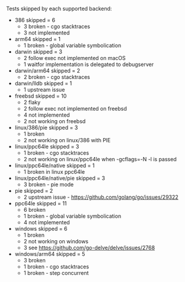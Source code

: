 Tests skipped by each supported backend:

* 386 skipped = 6
	* 3 broken - cgo stacktraces
	* 3 not implemented
* arm64 skipped = 1
	* 1 broken - global variable symbolication
* darwin skipped = 3
	* 2 follow exec not implemented on macOS
	* 1 waitfor implementation is delegated to debugserver
* darwin/arm64 skipped = 2
	* 2 broken - cgo stacktraces
* darwin/lldb skipped = 1
	* 1 upstream issue
* freebsd skipped = 10
	* 2 flaky
	* 2 follow exec not implemented on freebsd
	* 4 not implemented
	* 2 not working on freebsd
* linux/386/pie skipped = 3
	* 1 broken
	* 2 not working on linux/386 with PIE
* linux/ppc64le skipped = 3
	* 1 broken - cgo stacktraces
	* 2 not working on linux/ppc64le when -gcflags=-N -l is passed
* linux/ppc64le/native skipped = 1
	* 1 broken in linux ppc64le
* linux/ppc64le/native/pie skipped = 3
	* 3 broken - pie mode
* pie skipped = 2
	* 2 upstream issue - https://github.com/golang/go/issues/29322
* ppc64le skipped = 11
	* 6 broken
	* 1 broken - global variable symbolication
	* 4 not implemented
* windows skipped = 6
	* 1 broken
	* 2 not working on windows
	* 3 see https://github.com/go-delve/delve/issues/2768
* windows/arm64 skipped = 5
	* 3 broken
	* 1 broken - cgo stacktraces
	* 1 broken - step concurrent

